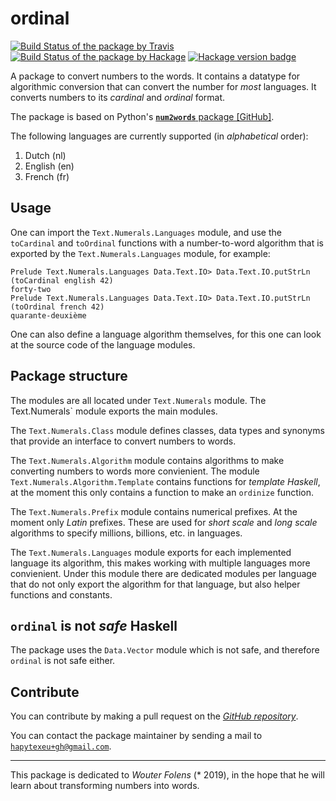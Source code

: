 # ordinal

[![Build Status of the package by Travis](https://travis-ci.com/hapytex/ordinal.svg?branch=master)](https://travis-ci.com/hapytex/ordinal)
[![Build Status of the package by Hackage](https://matrix.hackage.haskell.org/api/v2/packages/ordinal/badge)](https://matrix.hackage.haskell.org/#/package/ordinal)
[![Hackage version badge](https://img.shields.io/hackage/v/ordinal.svg)](https://hackage.haskell.org/package/ordinal)

A package to convert numbers to the words. It contains a datatype for
algorithmic conversion that can convert the number for *most* languages.
It converts numbers to its *cardinal* and *ordinal* format.

The package is based on Python's [**`num2words`** package \[GitHub\]](https://github.com/savoirfairelinux/num2words).

The following languages are currently supported (in *alphabetical* order):

 1. Dutch (nl)
 2. English (en)
 3. French (fr)

## Usage

One can import the `Text.Numerals.Languages` module, and use the `toCardinal`
and `toOrdinal` functions with a number-to-word algorithm that is exported by
the `Text.Numerals.Languages` module, for example:

```
Prelude Text.Numerals.Languages Data.Text.IO> Data.Text.IO.putStrLn (toCardinal english 42)
forty-two
Prelude Text.Numerals.Languages Data.Text.IO> Data.Text.IO.putStrLn (toOrdinal french 42)
quarante-deuxième
```

One can also define a language algorithm themselves, for this one can look at
the source code of the language modules.

## Package structure

The modules are all located under `Text.Numerals` module. The Text.Numerals`
module exports the main modules.

The `Text.Numerals.Class` module defines classes, data types and synonyms that
provide an interface to convert numbers to words.

The `Text.Numerals.Algorithm` module contains algorithms to make converting
numbers to words more convienient. The module `Text.Numerals.Algorithm.Template`
contains functions for *template Haskell*, at the moment this only contains a
function to make an `ordinize` function.

The `Text.Numerals.Prefix` module contains numerical prefixes. At the moment
only *Latin* prefixes. These are used for *short scale* and *long scale*
algorithms to specify millions, billions, etc. in languages.

The `Text.Numerals.Languages` module exports for each implemented language its
algorithm, this makes working with multiple languages more convienient. Under
this module there are dedicated modules per language that do not only export the
algorithm for that language, but also helper functions and constants.

## `ordinal` is not *safe* Haskell

The package uses the `Data.Vector` module which is not safe, and therefore
`ordinal` is not safe either.

## Contribute

You can contribute by making a pull request on the [*GitHub
repository*](https://github.com/hapytex/ordinal).

You can contact the package maintainer by sending a mail to
[`hapytexeu+gh@gmail.com`](mailto:hapytexeu+gh@gmail.com).

---

This package is dedicated to *Wouter Folens* (\* 2019), in the hope that he will
learn about transforming numbers into words.
